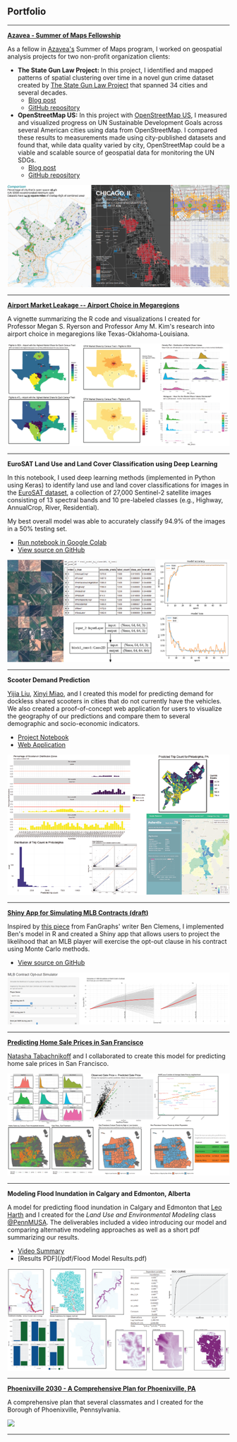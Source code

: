 ## Portfolio

---

**[Azavea - Summer of Maps Fellowship](https://www.summerofmaps.com/)**

As a fellow in [Azavea's](https://www.azavea.com/) Summer of Maps program, I worked on geospatial analysis projects for two non-profit organization clients:

- **The State Gun Law Project:** In this project, I identified and mapped patterns of spatial clustering over time in a novel gun crime dataset created by [The State Gun Law Project](https://stategunlawproject.org/) that spanned 34 cities and several decades.  
  + [Blog post](https://www.azavea.com/blog/2020/09/04/choosing-cell-size-for-point-pattern-analysis/)
  + [GitHub repository](https://github.com/summer-of-maps/2020-PennPraxis-StateGunLawProject)
- **OpenStreetMap US:** In this project with [OpenStreetMap US](https://www.openstreetmap.us/), I measured and visualized progress on UN Sustainable Development Goals across several American cities using data from OpenStreetMap. I compared these results to measurements made using city-published datasets and found that, while data quality varied by city, OpenStreetMap could be a viable and scalable source of geospatial data for monitoring the UN SDGs.
  + [Blog post](https://www.azavea.com/blog/2020/09/11/openstreetmap-and-the-sustainable-development-goals/)
  + [GitHub repository](https://github.com/summer-of-maps/2020-OSMUS-SDGs)

<img src="images/Azavea thumbnail-01.png?raw=true"/>

---

**[Airport Market Leakage -- Airport Choice in Megaregions](/html/Airport_Market_Leakage_Code_Library_and_Overview.html)**

A vignette summarizing the R code and visualizations I created for Professor Megan S. Ryerson and Professor Amy M. Kim's research into airport choice in megaregions like Texas-Oklahoma-Louisiana.

<img src="images/Airport Choice in Mega Regions thumbnail-01.png?raw=true"/>

---
**EuroSAT Land Use and Land Cover Classification using Deep Learning**

In this notebook, I used deep learning methods (implemented in Python using Keras) to identify land use and land cover classifications for images in the [EuroSAT dataset](https://github.com/phelber/eurosat "EuroSAT"), a collection of 27,000 Sentinel-2 satellite images consisting of 13 spectral bands and 10 pre-labeled classes (e.g., Highway, AnnualCrop, River, Residential).

My best overall model was able to accurately classify 94.9% of the images in a 50% testing set.

- [Run notebook in Google Colab](https://colab.research.google.com/github/e-chong/Remote-Sensing/blob/master/EuroSAT%20Land%20Cover%20Classification/EuroSAT%20Land%20Use%20and%20Land%20Cover%20Classification%20using%20Deep%20Learning.ipynb "Open in Colab")
- [View source on GitHub](https://github.com/e-chong/Remote-Sensing/blob/master/EuroSAT%20Land%20Cover%20Classification/EuroSAT%20Land%20Use%20and%20Land%20Cover%20Classification%20using%20Deep%20Learning.ipynb "GitHub Source")

<img src="images/EuroSAT thumbnail-01.png?raw=true"/>

---
**Scooter Demand Prediction**

[Yijia Liu](https://ophelialyj.github.io/ "Yijia Liu"), [Xinyi Miao](https://xinyimsumyee.github.io/ "Xinyi Miao"), and I created this model for predicting demand for dockless shared scooters in cities that do not currently have the vehicles. We also created a proof-of-concept web application for users to visualize the geography of our predictions and compare them to several demographic and socio-economic indicators.

- [Project Notebook](https://pennmusa.github.io/MUSA_801.io/project_14/index.html "Project Notebook")
- [Web Application](https://ophelialyj.github.io/MUSA_practicum_scooter/#!/ "Web Application")

<img src="images/Scooter Demand-01.png?raw=true"/>

---
**[Shiny App for Simulating MLB Contracts (draft)](https://e-chong.shinyapps.io/contract_opt-out_app/ "MLB Contract Opt-Out App")**

Inspired by [this piece](https://blogs.fangraphs.com/whats-an-opt-out-worth/ "What's an Opt Out Worth?") from FanGraphs' writer Ben Clemens, I implemented Ben's model in R and created a Shiny app that allows users to project the likelihood that an MLB player will exercise the opt-out clause in his contract using Monte Carlo methods.

- [View source on GitHub](https://github.com/e-chong/MLB-ContractOptOut-App/tree/master "GitHub Source")

<img src="images/opt-out app-01.png?raw=true"/>

---
**[Predicting Home Sale Prices in San Francisco](/html/Predicting_San_Francisco_Home_Sale_Prices.html)**

[Natasha Tabachnikoff](https://www.linkedin.com/in/natasha-tabachnikoff/ "Natasha Tabachnikoff") and I collaborated to create this model for predicting home sale prices in San Francisco.

<img src="images/San Francisco Housing Price Prediction-01.png?raw=true"/>

---
**Modeling Flood Inundation in Calgary and Edmonton, Alberta**

A model for predicting flood inundation in Calgary and Edmonton that [Leo Harth](https://www.linkedin.com/in/leonardo-harth/ "Leonardo Harth") and I created for the _Land Use and Environmental Modeling_ class [@PennMUSA](https://twitter.com/PennMUSA "PennMUSA"). The deliverables included a video introducing our model and comparing alternative modeling approaches as well as a short pdf summarizing our results.

- [Video Summary](https://www.youtube.com/watch?v=cpun8Q8eyC8&feature=youtu.be "Calgary / Edmonton Flood Inundation Modeling")
- [Results PDF](/pdf/Flood Model Results.pdf)

<img src="images/Flood Inundation Model-01.png?raw=true"/>

---
**[Phoenixville 2030 - A Comprehensive Plan for Phoenixville, PA](/pdf/Phoenixville.pdf)**

A comprehensive plan that several classmates and I created for the Borough of Phoenixville, Pennsylvania.

<img src="images/Phoenixville-01.png?raw=true"/>

---
